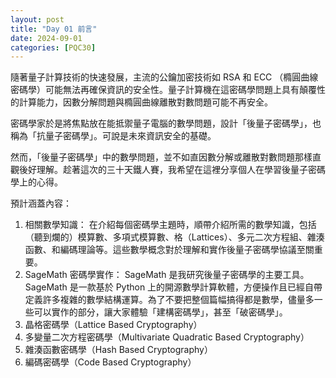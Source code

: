 ```yaml
---
layout: post
title: "Day 01 前言"
date: 2024-09-01
categories: [PQC30]
---
```




隨著量子計算技術的快速發展，主流的公鑰加密技術如 RSA 和 ECC （橢圓曲線密碼學）可能無法再確保資訊的安全性。量子計算機在這密碼學問題上具有顛覆性的計算能力，因數分解問題與橢圓曲線離散對數問題可能不再安全。

密碼學家於是將焦點放在能抵禦量子電腦的數學問題，設計「後量子密碼學」，也稱為「抗量子密碼學」。可說是未來資訊安全的基礎。

然而，「後量子密碼學」中的數學問題，並不如直因數分解或離散對數問題那樣直觀後好理解。趁著這次的三十天鐵人賽，我希望在這裡分享個人在學習後量子密碼學上的心得。

預計涵蓋內容：

1. 相關數學知識：
	在介紹每個密碼學主題時，順帶介紹所需的數學知識，包括（聽到爛的）模算數、多項式模算數、格（Lattices）、多元二次方程組、雜湊函數、和編碼理論等。這些數學概念對於理解和實作後量子密碼學協議至關重要。
2. SageMath 密碼學實作：
   SageMath 是我研究後量子密碼學的主要工具。SageMath 是一款基於 Python 上的開源數學計算軟體，方便操作且已經自帶定義許多複雜的數學結構運算。為了不要把整個篇幅搞得都是數學，儘量多一些可以實作的部分，讓大家體驗「建構密碼學」，甚至「破密碼學」。
3. 晶格密碼學（Lattice Based Cryptography）
4. 多變量二次方程密碼學（Multivariate Quadratic Based Cryptography）
5. 雜湊函數密碼學（Hash Based Cryptography）
6. 編碼密碼學（Code Based Cryptography）



